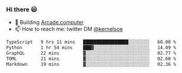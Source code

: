 ### Hi there 😃

- 🔨 Building [Arcade.computer](https://arcade.computer)
- 📫 How to reach me: twitter DM [@kernelsoe](https://twitter.com/kernelsoe)

<!--START_SECTION:waka-->

```txt
TypeScript   9 hrs 11 mins   █████████████████░░░░░░░░   68.00 %
Python       1 hr 54 mins    ███▓░░░░░░░░░░░░░░░░░░░░░   14.09 %
GraphQL      22 mins         ▓░░░░░░░░░░░░░░░░░░░░░░░░   02.77 %
TOML         21 mins         ▓░░░░░░░░░░░░░░░░░░░░░░░░   02.60 %
Markdown     19 mins         ▓░░░░░░░░░░░░░░░░░░░░░░░░   02.36 %
```

<!--END_SECTION:waka-->
